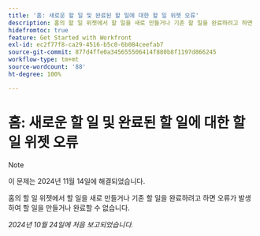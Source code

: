 ```yaml
---
title: '홈: 새로운 할 일 및 완료된 할 일에 대한 할 일 위젯 오류'
description: 홈의 할 일 위젯에서 할 일을 새로 만들거나 기존 할 일을 완료하려고 하면 오류가 발생하여 할 일을 만들거나 완료할 수 없습니다.
hidefromtoc: true
feature: Get Started with Workfront
exl-id: ec2f77f8-ca29-4516-b5c0-6b084ceefab7
source-git-commit: 877d4ffe0a345655506414f880b8f1197d866245
workflow-type: tm+mt
source-wordcount: '88'
ht-degree: 100%

---
```


# 홈: 새로운 할 일 및 완료된 할 일에 대한 할 일 위젯 오류

>[!NOTE]
>
>이 문제는 2024년 11월 14일에 해결되었습니다.

홈의 할 일 위젯에서 할 일을 새로 만들거나 기존 할 일을 완료하려고 하면 오류가 발생하여 할 일을 만들거나 완료할 수 없습니다.

_2024년 10월 24일에 처음 보고되었습니다._
